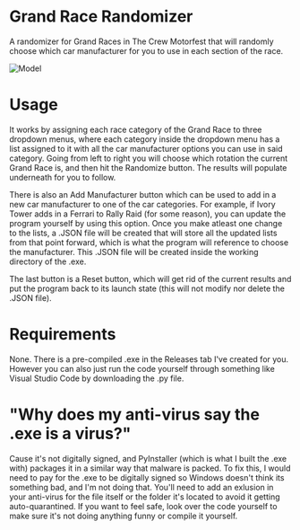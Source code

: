 # Grand Race Randomizer
A randomizer for Grand Races in The Crew Motorfest that will randomly choose which car manufacturer for you to use in each section of the race.

![Model](https://i.imgur.com/7sjunV4.png)

# Usage
It works by assigning each race category of the Grand Race to three dropdown menus, where each category inside the dropdown menu has a list assigned to it with all the car manufacturer options you can use in said category. Going from left to right you will choose which rotation the current Grand Race is, and then hit the Randomize button. The results will populate underneath for you to follow.

There is also an Add Manufacturer button which can be used to add in a new car manufacturer to one of the car categories. For example, if Ivory Tower adds in a Ferrari to Rally Raid (for some reason), you can update the program yourself by using this option. Once you make atleast one change to the lists, a .JSON file will be created that will store all the updated lists from that point forward, which is what the program will reference to choose the manufacturer. This .JSON file will be created inside the working directory of the .exe.

The last button is a Reset button, which will get rid of the current results and put the program back to its launch state (this will not modify nor delete the .JSON file).

# Requirements
None. There is a pre-compiled .exe in the Releases tab I've created for you. However you can also just run the code yourself through something like Visual Studio Code by downloading the .py file.

# "Why does my anti-virus say the .exe is a virus?"
Cause it's not digitally signed, and PyInstaller (which is what I built the .exe with) packages it in a similar way that malware is packed. To fix this, I would need to pay for the .exe to be digitally signed so Windows doesn't think its something bad, and I'm not doing that. You'll need to add an exlusion in your anti-virus for the file itself or the folder it's located to avoid it getting auto-quarantined. If you want to feel safe, look over the code yourself to make sure it's not doing anything funny or compile it yourself.
